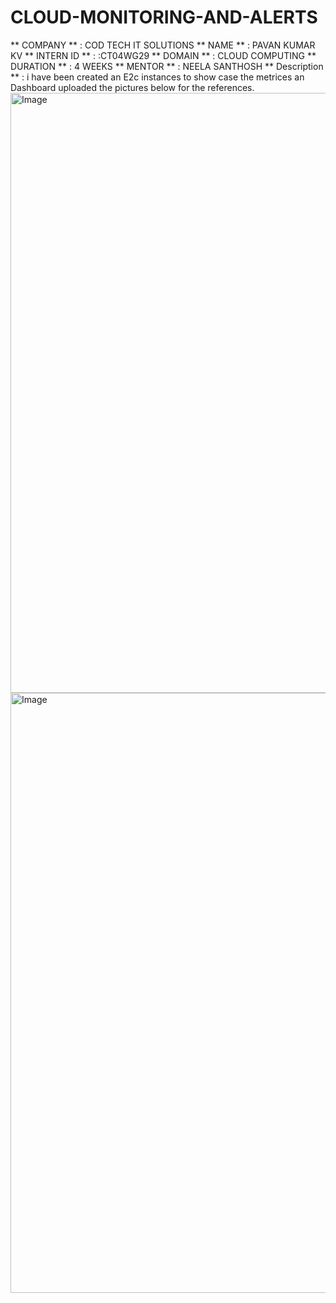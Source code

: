 # CLOUD-MONITORING-AND-ALERTS

 ** COMPANY ** : COD TECH IT SOLUTIONS
 ** NAME ** : PAVAN KUMAR KV
 ** INTERN ID ** : :CT04WG29
 **  DOMAIN ** : CLOUD COMPUTING
 ** DURATION ** : 4 WEEKS
 ** MENTOR ** : NEELA SANTHOSH
 ** Description ** : i have been created an E2c instances to show case the metrices an Dashboard uploaded the pictures below for the references.
<img width="960" alt="Image" src="https://github.com/user-attachments/assets/c8e223ec-2b7d-4b83-a5e5-564e46ff5199" />
<img width="960" alt="Image" src="https://github.com/user-attachments/assets/c14d0a14-5b4e-46a2-948d-aa395df12b2a" />
